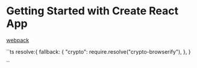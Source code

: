 # Getting Started with Create React App

[webpack](./node_modules/react-scripts/config/webpack.config.js)



``ts
 resolve:{
    fallback: {
        "crypto": require.resolve("crypto-browserify"),
    },
}

``
